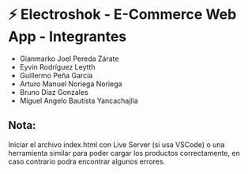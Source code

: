 # ⚡ Electroshok - E-Commerce Web App - Integrantes

- Gianmarko Joel Pereda Zárate
- Eyvin Rodríguez Leytth
- Guillermo Peña García
- Arturo Manuel Noriega Noriega
- Bruno Díaz Gonzales
- Miguel Angelo Bautista Yancachajlla

## Nota:

Iniciar el archivo index.html con Live Server (si usa VSCode)
o una herramienta similar para poder cargar los productos correctamente,
en caso contrario podra encontrar algunos errores.
